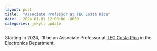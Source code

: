 ```yaml
---
layout: post
title:  "Associate Professor at TEC Costa Rica"
date:   2024-01-01 12:00:00 -0600
categories: jekyll update
---
```


Starting in 2024, I'll be an Associate Professor at [TEC Costa Rica](https://www.tec.ac.cr/) in the Electronics Department. 

